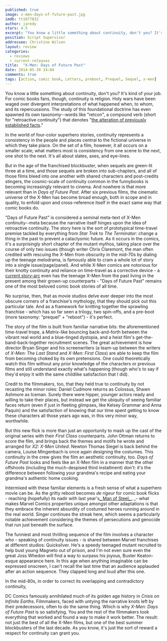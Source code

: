 ```yaml
---
published: true
image: x-men-days-of-future-past.jpg
imdb: tt1877832
author: jaredy
stars: 4.5
excerpt: "You know a little something about continuity, don't you? It's kind of your job."
position: Script Supervisor
addressee: Christine Wilson
layout: review
categories: 
  - reviews
  - current-releases
title:  "X-Men: Days of Future Past"
date: 2014-05-30 14:04
comments: true
tags: [action, comic book, Letters, preboot, Prequel, Sequel, x-men]
---
```

You know a little something about continuity, don't you? It's kind of your job. For comic books fans, though, continuity is religion. Holy wars have been waged over divergent interpretations of what happened when, to whom, and its repercussions. The study of this foundational doctrine has even spawned its own taxonomy--words like "retcon", a compound verb (short for "retroactive continuity") that denotes "[the alteration of previously established facts][1]." 

   [1]: http://en.wikipedia.org/wiki/Retroactive_continuity

In the world of four-color superhero stories, continuity represents a consistency in the people and places central to the fictional universe in which they take place. On the set of a film, however, it all occurs on a smaller scale; what matters most is consistency from one scene to the next, one shot to the next. It's all about slates, axes, and eye-lines.

But in the age of the franchised blockbuster, when sequels are green-lit three at a time, and those sequels are broken into sub-chapters, and all of those films bleed into one another with shared characters and post-credits stingers, the cosmic-scale of continuity common in the funnybooks is becoming increasingly relevant to cinema. And nowhere is that more relevant than in _Days of Future Past_. After six previous films, the cinematic universe of the X-Men has become broad enough, both in scope and in quality, to enfold upon and cross-reference itself in the exact same way that comic books do. 

"Days of Future Past" is considered a seminal meta-text of X-Men continuity--meta because the narrative itself hinges upon the idea of retroactive continuity. The story here is the sort of prototypical time-travel premise tackled by everything from _Star Trek_ to _The Terminator_: change a thing in the past to prevent a cataclysmic future. As it occurs in the comics, it's a surprisingly short chapter of the mutant mythos, taking place over the course of only two issues (though writer Chris Claremont, the man often credited with rescuing the X-Men from obscurity in the mid-70s by dialing up the teenage melodrama, is famously able to cram a whole lot of story into a single issue/page/panel). And while X-Men comics are notorious for their knotty continuity and reliance on time-travel as a corrective device - a [current story-arc][2] even has the teenage X-Men from the past living in the present among their grown-up counterparts - "Days of Future Past" remains one of the most beloved comic book stories of all time.

   [2]: http://en.wikipedia.org/wiki/All-New_X-Men

No surprise, then, that as movie studios delve ever deeper into the most obscure corners of a franchise's mythology, that they should pick out this particular tale. And as a framework for knitting together the sprawling franchise - which has so far seen a trilogy, two spin-offs, and a pre-boot (more taxonomy: "prequel" + "reboot") - it's perfect.

The story of the film is built from familiar narrative bits: the aforementioned time-travel trope, a _Matrix_-like bouncing back-and-forth between the vibrant real world and a blue-tinged dystopia, and a heist film's get-the-band-back-together recruitment scenes. The great achievement is how director Bryan Singer and his screenwriters (a team-up between the writers of _X-Men: The Last Stand_ and _X-Men: First Class_) are able to keep the film from becoming choked by its own pretensions. One could theoretically watch this film without any prior knowledge of the characters or previous films and still understand exactly what's happening (though who's to say if they'd enjoy it with the same childlike satisfaction that I did).

Credit to the filmmakers, too, that they held true to continuity by not recasting the minor roles: Daniel Cudmore returns as Colossus, Shawn Ashmore as Iceman. Surely there were hipper, younger actors ready and willing to take their places, but instead we get the ubiquity of seeing familiar faces return (even if just in fleeting glimpses, like Kelsey Grammar and Anna Paquin) and the satisfaction of knowing that our time spent getting to know these characters all those years ago was, in this very minor way, worthwhile. 

But this new flick is more than just an opportunity to mash up the cast of the original series with their _First Class_ counterparts. John Ottman returns to score the film, and brings back the themes and motifs he wrote and arranged for _X2: X-Men United_. Newton Thomas Siegel is back behind the camera, Louise Mingenbach is once again designing the costumes. This continuity in the crew gives the film an aesthetic continuity, too. _Days of Future Past_ looks and feels like an X-Men film in a manner that the other offshoots (including the much-despised third installment) don't: it's the difference between following your grandma's recipe and eating your grandma's authentic home cooking.

Intermixed with these familiar elements is a fresh sense of what a superhero movie can be. As the gritty reboot becomes _de rigeur_ for comic book flicks - reaching (hopefully) its nadir with last year's[_ Man of Steel_][3]_ _- what makes Marvel Comics properties unique amongst other adaptations is that they embrace the inherent absurdity of costumed heroes running around in the real world. Singer continues the streak here, which seems a particularly notable achievement considering the themes of persecutions and genocide that run just beneath the surface. 

   [3]: /content/2013/6/14/man-of-steel.html

The funniest and most thrilling sequence of the film involves a character who - speaking of continuity issues - is shared between Marvel franchises at different studios: Quicksilver. He's a speedy teenaged mutant recruited to help bust young Magneto out of prison, and I'm not even sure even the great Joss Whedon will find a way to surpass his joyous, Buster Keaton-esque appearance here. In this age when anything imaginable can be expressed onscreen, I can't recall the last time that an audience applauded after an action sequence. They clapped long and loud after this one.

In the mid-80s, in order to correct its overlapping and contradictory continuity,

DC Comics famously annihilated much of its golden age history in _Crisis on Infinite Earths_. Filmmakers, faced with untying the narrative knots left by their predecessors, often to do the same thing. Which is why _X-Men: Days of Future Past_ is so satisfying. You and the rest of the filmmakers took everything that worked and found a way to make it work better. The result: not just the best of all the X-Men films, but one of the best summer blockbusters of the last decade. As you know, it's just the sort of reward a respect for continuity can grant you.